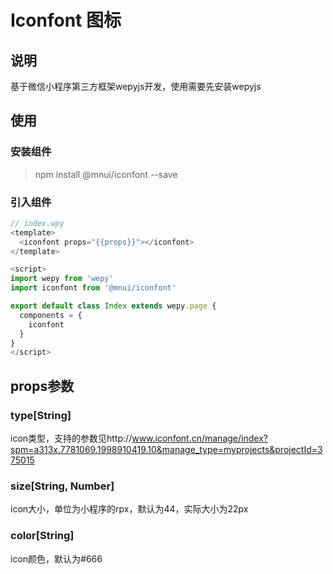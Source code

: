 # Iconfont 图标

## 说明

基于微信小程序第三方框架wepyjs开发，使用需要先安装wepyjs

## 使用

### 安装组件

> npm install @mnui/iconfont --save

### 引入组件

```js
// index.wpy
<template>
  <iconfont props="{{props}}"></iconfont>
</template>

<script>
import wepy from 'wepy'
import iconfont from '@mnui/iconfont'

export default class Index extends wepy.page {
  components = {
    iconfont
  }
}
</script>
```

## props参数

### type[String]

icon类型，支持的参数见http://www.iconfont.cn/manage/index?spm=a313x.7781069.1998910419.10&manage_type=myprojects&projectId=375015

### size[String, Number]

icon大小，单位为小程序的rpx，默认为44，实际大小为22px

### color[String]

icon颜色，默认为#666
